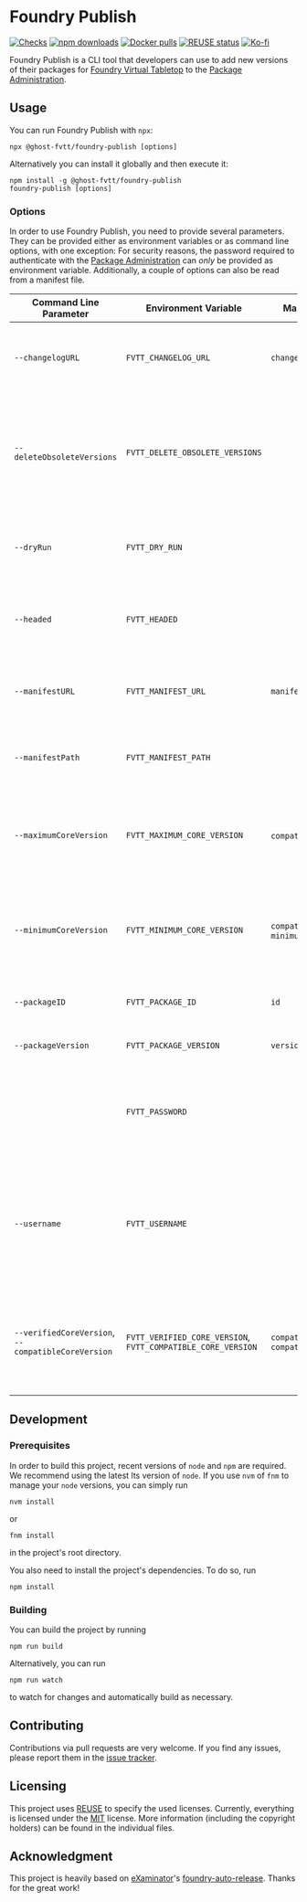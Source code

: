 <!--
SPDX-FileCopyrightText: 2022 Johannes Loher

SPDX-License-Identifier: MIT
-->

# Foundry Publish

[![Checks](https://github.com/ghost-fvtt/foundry-publish/actions/workflows/checks.yml/badge.svg)](https://github.com/ghost-fvtt/foundry-publish/actions)
[![npm downloads](https://img.shields.io/npm/dm/@ghost-fvtt/foundry-publish?color=orange&logo=npm)](https://www.npmjs.com/package/@ghost-fvtt/foundry-publish)
[![Docker pulls](https://img.shields.io/docker/pulls/johannesloher/foundry-publish?logo=docker)](https://hub.docker.com/r/johannesloher/foundry-publish)
[![REUSE status](https://api.reuse.software/badge/github.com/ghost-fvtt/foundry-publish)](https://api.reuse.software/info/github.com/ghost-fvtt/foundry-publish)
[![Ko-fi](https://img.shields.io/badge/Ko--fi-ghostfvtt-00B9FE?logo=kofi)](https://ko-fi.com/ghostfvtt)

Foundry Publish is a CLI tool that developers can use to add new versions of
their packages for [Foundry Virtual Tabletop] to the [Package Administration].

## Usage

You can run Foundry Publish with `npx`:

```
npx @ghost-fvtt/foundry-publish [options]
```

Alternatively you can install it globally and then execute it:

```
npm install -g @ghost-fvtt/foundry-publish
foundry-publish [options]
```

### Options

In order to use Foundry Publish, you need to provide several parameters. They
can be provided either as environment variables or as command line options, with
one exception: For security reasons, the password required to authenticate with
the [Package Administration] can _only_ be provided as environment variable.
Additionally, a couple of options can also be read from a manifest file.

| Command Line Parameter                             | Environment Variable                                         | Manifest Property                                 | Description                                                                                                           | Required |
| -------------------------------------------------- | ------------------------------------------------------------ | ------------------------------------------------- | --------------------------------------------------------------------------------------------------------------------- | -------- |
| `--changelogURL`                                   | `FVTT_CHANGELOG_URL`                                         | `changelog`                                       | The URL of the changelog of the package version being published                                                       | No       |
| `--deleteObsoleteVersions`                         | `FVTT_DELETE_OBSOLETE_VERSIONS`                              |                                                   | Delete obsolete versions, i.e., all versions with the same compatible core version as the version being published     | No       |
| `--dryRun`                                         | `FVTT_DRY_RUN`                                               |                                                   | Just perform a dry run instead of actually publishing the package                                                     | No       |
| `--headed`                                         | `FVTT_HEADED`                                                |                                                   | Run in headed mode, to be able to see the browser interaction                                                         | No       |
| `--manifestURL`                                    | `FVTT_MANIFEST_URL`                                          | `manifest`                                        | The URL of the manifest of the package version being published                                                        | Yes      |
| `--manifestPath`                                   | `FVTT_MANIFEST_PATH`                                         |                                                   | A path to a manifest file to read information from                                                                    | No       |
| `--maximumCoreVersion`                             | `FVTT_MAXIMUM_CORE_VERSION`                                  | `compatibility.maximum`,                          | The maximum version of the core Foundry software which is allowed to use the package                                  | No       |
| `--minimumCoreVersion`                             | `FVTT_MINIMUM_CORE_VERSION`                                  | `compatibility.minimum`, `minimumCoreVersion`     | The minimum version of the core Foundry software which is required to use the package                                 | Yes      |
| `--packageID`                                      | `FVTT_PACKAGE_ID`                                            | `id`                                              | The ID of the package—the `id` from the manifest                                                                      | Yes      |
| `--packageVersion`                                 | `FVTT_PACKAGE_VERSION`                                       | `version`                                         | The version of the package                                                                                            | Yes      |
|                                                    | `FVTT_PASSWORD`                                              |                                                   | The password of the account for accessing the Foundry VTT administration page                                         | Yes      |
| `--username`                                       | `FVTT_USERNAME`                                              |                                                   | The username of the account for accessing the Foundry VTT administration page (you may need to use the email address) | Yes      |
| `--verifiedCoreVersion`, `--compatibleCoreVersion` | `FVTT_VERIFIED_CORE_VERSION`, `FVTT_COMPATIBLE_CORE_VERSION` | `compatibility.verified`, `compatibleCoreVersion` | The maximum version of the core Foundry software for which compatibility of the package has been verified             | Yes      |

## Development

### Prerequisites

In order to build this project, recent versions of `node` and `npm` are
required. We recommend using the latest lts version of `node`. If you use `nvm`
of `fnm` to manage your `node` versions, you can simply run

```
nvm install
```

or

```
fnm install
```

in the project's root directory.

You also need to install the project's dependencies. To do so, run

```
npm install
```

### Building

You can build the project by running

```
npm run build
```

Alternatively, you can run

```
npm run watch
```

to watch for changes and automatically build as necessary.

## Contributing

Contributions via pull requests are very welcome. If you find any issues, please
report them in the [issue tracker].

## Licensing

This project uses [REUSE] to specify the used licenses. Currently, everything is
licensed under the [MIT] license. More information (including the copyright
holders) can be found in the individual files.

## Acknowledgment

This project is heavily based on [eXaminator]'s [foundry-auto-release]. Thanks
for the great work!

[Foundry Virtual Tabletop]: https://foundryvtt.com
[Package Administration]: http://foundryvtt.com/admin
[issue tracker]: https://github.com/ghost-fvtt/foundry-publish/issues
[REUSE]: https://reuse.software/
[MIT]: LICENSES/MIT.txt
[eXaminator]: https://github.com/eXaminator
[foundry-auto-release]: https://github.com/eXaminator/foundry-auto-release
